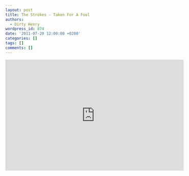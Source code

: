 ```yaml
---
layout: post
title: The Strokes - Taken For A Fool
authors:
  - Dirty Henry
wordpress_id: 874
date: '2011-07-20 12:00:00 +0200'
categories: []
tags: []
comments: []
---
```

<iframe width="560" height="349" src="http://www.youtube.com/embed/FDWOGBz_oRI" frameborder="0" allowfullscreen></iframe>

